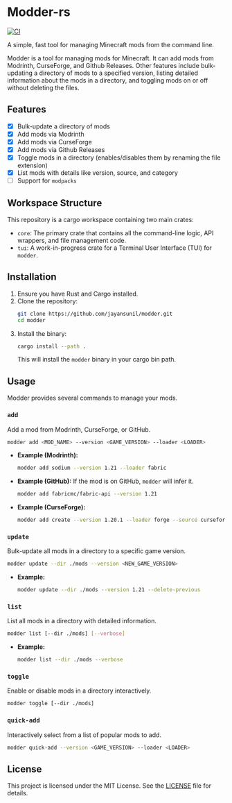 # Modder-rs

[![CI](https://github.com/jayansunil/modder/actions/workflows/rust.yml/badge.svg)](https://github.com/jayansunil/modder/actions/workflows/rust.yml)

A simple, fast tool for managing Minecraft mods from the command line.

Modder is a tool for managing mods for Minecraft. It can add mods from Modrinth, CurseForge, and Github Releases. Other features include bulk-updating a directory of mods to a specified version, listing detailed information about the mods in a directory, and toggling mods on or off without deleting the files.

## Features

- [x] Bulk-update a directory of mods
- [x] Add mods via Modrinth
- [x] Add mods via CurseForge 
- [x] Add mods via Github Releases
- [x] Toggle mods in a directory (enables/disables them by renaming the file extension)
- [x] List mods with details like version, source, and category
- [ ] Support for `modpacks`

## Workspace Structure

This repository is a cargo workspace containing two main crates:

-   `core`: The primary crate that contains all the command-line logic, API wrappers, and file management code.
-   `tui`: A work-in-progress crate for a Terminal User Interface (TUI) for `modder`.

## Installation

1.  Ensure you have Rust and Cargo installed.
2.  Clone the repository:
    ```sh
    git clone https://github.com/jayansunil/modder.git
    cd modder
    ```
3.  Install the binary:
    ```sh
    cargo install --path .
    ```
    This will install the `modder` binary in your cargo bin path.

## Usage

Modder provides several commands to manage your mods.

### `add`

Add a mod from Modrinth, CurseForge, or GitHub.

```sh
modder add <MOD_NAME> --version <GAME_VERSION> --loader <LOADER>
```

-   **Example (Modrinth):**
    ```sh
    modder add sodium --version 1.21 --loader fabric
    ```
-   **Example (GitHub):** If the mod is on GitHub, `modder` will infer it.
    ```sh
    modder add fabricmc/fabric-api --version 1.21
    ```
-   **Example (CurseForge):**
    ```sh
    modder add create --version 1.20.1 --loader forge --source curseforge
    ```

### `update`

Bulk-update all mods in a directory to a specific game version.

```sh
modder update --dir ./mods --version <NEW_GAME_VERSION>
```

-   **Example:**
    ```sh
    modder update --dir ./mods --version 1.21 --delete-previous
    ```

### `list`

List all mods in a directory with detailed information.

```sh
modder list [--dir ./mods] [--verbose]
```

-   **Example:**
    ```sh
    modder list --dir ./mods --verbose
    ```

### `toggle`

Enable or disable mods in a directory interactively.

```sh
modder toggle [--dir ./mods]
```

### `quick-add`

Interactively select from a list of popular mods to add.

```sh
modder quick-add --version <GAME_VERSION> --loader <LOADER>
```

## License

This project is licensed under the MIT License. See the [LICENSE](tui/LICENSE) file for details.

